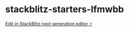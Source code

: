 # stackblitz-starters-lfmwbb

[Edit in StackBlitz next generation editor ⚡️](https://stackblitz.com/~/github.com/carlos-rincones-leanix/stackblitz-starters-lfmwbb)